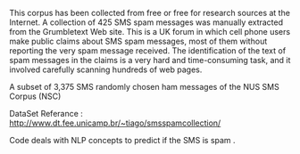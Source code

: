 This corpus has been collected from free or free for research sources at the Internet.
A collection of 425 SMS spam messages was manually extracted from the Grumbletext Web site. This is a UK forum in which cell phone users make public claims about SMS spam messages, most of them without reporting the very spam message received. 
The identification of the text of spam messages in the claims is a very hard and time-consuming task, and it involved carefully scanning hundreds of web pages.

A subset of 3,375 SMS randomly chosen ham messages of the NUS SMS Corpus (NSC)

DataSet Referance : http://www.dt.fee.unicamp.br/~tiago/smsspamcollection/

Code deals with NLP concepts to predict if the SMS is spam .
